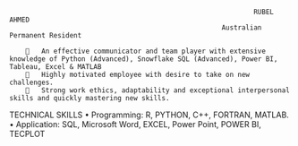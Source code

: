                                                                  RUBEL AHMED
                                                         Australian Permanent Resident
                                                         
        	An effective communicator and team player with extensive knowledge of Python (Advanced), Snowflake SQL (Advanced), Power BI, Tableau, Excel & MATLAB
        	Highly motivated employee with desire to take on new challenges.
        	Strong work ethics, adaptability and exceptional interpersonal skills and quickly mastering new skills.


TECHNICAL SKILLS
•	Programming: R, PYTHON, C++, FORTRAN, MATLAB.
•	Application: SQL, Microsoft Word, EXCEL, Power Point, POWER BI, TECPLOT 

